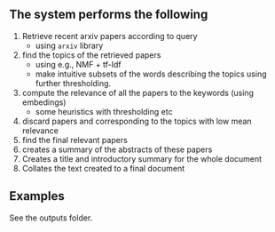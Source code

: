 ## The system performs the following
1. Retrieve recent arxiv papers according to query
    * using `arxiv` library
3.  find the topics of the retrieved papers
    * using e.g., NMF + tf-Idf
    * make intuitive subsets of the words describing the topics using further thresholding.
4.  compute the relevance of all the papers to the keywords (using embedings)
    * some heuristics with thresholding etc
5.  discard papers and corresponding to the topics with low mean relevance
6.  find the final relevant papers
7.  creates a summary of the abstracts of these papers
8.  Creates a title and introductory summary for the whole document
9.  Collates the text created to a final document



## Examples 
See the outputs folder.

